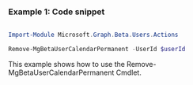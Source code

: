 ### Example 1: Code snippet

```powershell

Import-Module Microsoft.Graph.Beta.Users.Actions

Remove-MgBetaUserCalendarPermanent -UserId $userId

```
This example shows how to use the Remove-MgBetaUserCalendarPermanent Cmdlet.

